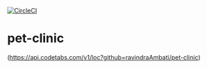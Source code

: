 [![CircleCI](https://circleci.com/gh/ravindraAmbati/pet-clinic/tree/master.svg?style=svg)](https://circleci.com/gh/ravindraAmbati/pet-clinic/tree/master)
# pet-clinic
(https://api.codetabs.com/v1/loc?github=ravindraAmbati/pet-clinic)
